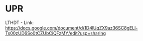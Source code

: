 # UPR
LTHDT - Link: https://docs.google.com/document/d/1D4lUqZX9az36SC8gELl-Ts00zUD6So0tCZUbCiQFzMY/edit?usp=sharing
